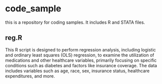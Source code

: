 # code_sample
this is a repository for coding samples. It includes R and STATA files. 

## reg.R
This R script is designed to perform regression analysis, including logistic and ordinary least squares (OLS) regression, to examine the utilization of medications and other healthcare variables, primarily focusing on specific conditions such as diabetes and factors like insurance coverage. The data includes variables such as age, race, sex, insurance status, healthcare expenditures, and more.




